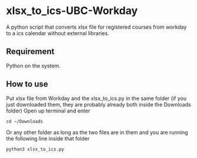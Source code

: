 # xlsx_to_ics-UBC-Workday
A python script that converts xlsx file for registered courses from workday to a ics calendar without external libraries.
## Requirement
Python on the system.
## How to use
Put xlsx file from Workday and the xlsx_to_ics.py in the same folder (if you just downloaded them, they are probably already both inside the Downloads folder)
Open up terminal and enter
```
cd ~/Downloads
```
Or any other folder as long as the two files are in them and you are running the following line inside that folder
```
python3 xlsx_to_ics.py
```
